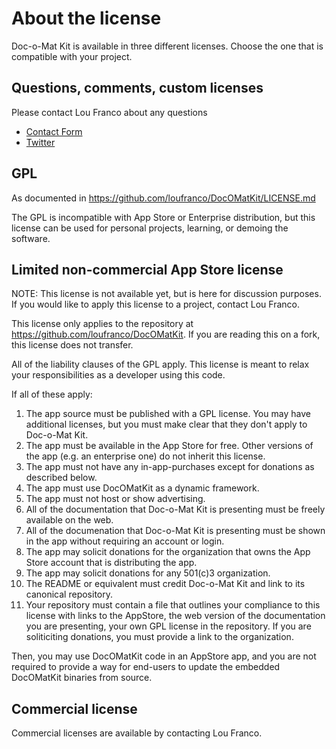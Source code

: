 # About the license

Doc-o-Mat Kit is available in three different licenses. Choose the one that is
compatible with your project.

## Questions, comments, custom licenses

Please contact Lou Franco about any questions
 - [Contact Form](http://loufranco.com/contactme)
 - [Twitter](https://twitter.com/loufranco)

## GPL

As documented in https://github.com/loufranco/DocOMatKit/LICENSE.md

The GPL is incompatible with App Store or Enterprise distribution, but this
license can be used for personal projects, learning, or demoing the software.

## Limited non-commercial App Store license

NOTE: This license is not available yet, but is here for discussion purposes. If you would
like to apply this license to a project, contact Lou Franco.

This license only applies to the repository at https://github.com/loufranco/DocOMatKit.
If you are reading this on a fork, this license does not transfer.

All of the liability clauses of the GPL apply. This license is meant to 
relax your responsibilities as a developer using this code.

If all of these apply:

1. The app source must be published with a GPL license. You may have additional licenses, 
   but you must make clear that they don't apply to Doc-o-Mat Kit.
1. The app must be available in the App Store for free.  Other versions of the app (e.g. an 
   enterprise one) do not inherit this license.
1. The app must not have any in-app-purchases except for donations
   as described below.
1. The app must use DocOMatKit as a dynamic framework.
1. The app must not host or show advertising.
1. All of the documentation that Doc-o-Mat Kit is presenting must
   be freely available on the web.
1. All of the documenation that Doc-o-Mat Kit is presenting must
   be shown in the app without requiring an account or login.
1. The app may solicit donations for the organization that owns
   the App Store account that is distributing the app.
1. The app may solicit donations for any 501(c)3 organization.
1. The README or equivalent must credit Doc-o-Mat Kit and link to its canonical repository.
1. Your repository must contain a file that outlines your compliance to this license with links
   to the AppStore, the web version of the documentation you are presenting, your own GPL license
   in the repository.  If you are soliticiting donations, you must provide a link to the organization.

Then, you may use DocOMatKit code in an AppStore app, and you are not required to provide a way for
end-users to update the embedded DocOMatKit binaries from source. 

## Commercial license

Commercial licenses are available by contacting Lou Franco.